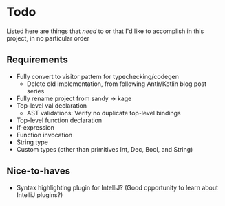 # Todo
Listed here are things that _need_ to or that I'd like to accomplish in this project, in no particular order

## Requirements
- Fully convert to visitor pattern for typechecking/codegen
  - Delete old implementation, from following Antlr/Kotlin blog post series
- Fully rename project from sandy -> kage
- Top-level val declaration
  - AST validations: Verify no duplicate top-level bindings
- Top-level function declaration
- If-expression
- Function invocation
- String type
- Custom types (other than primitives Int, Dec, Bool, and String)


## Nice-to-haves
- Syntax highlighting plugin for IntelliJ? (Good opportunity to learn about IntelliJ plugins?)